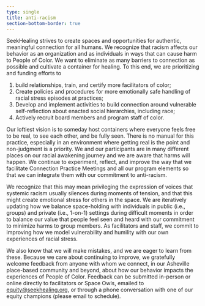 ```yaml
---
type: single
title: anti-racism
section-bottom-border: true
---
```


SeekHealing strives to create spaces and opportunities for authentic, meaningful connection for all humans. We recognize that racism affects our behavior as an organization and as individuals in ways that can cause harm to People of Color. We want to eliminate as many barriers to connection as possible and cultivate a container for healing. To this end, we are prioritizing and funding efforts to
1) build relationships, train, and certify more facilitators of color;
2) Create policies and procedures for more emotionally safe handling of racial stress episodes at practices;
3) Develop and implement activities to build connection around vulnerable self-reflection about enacted social hierarchies, including race;
4) Actively recruit board members and program staff of color.

Our loftiest vision is to someday host containers where everyone feels free to be real, to see each other, and be fully seen. There is no manual for this practice, especially in an environment where getting real is the point and non-judgment is a priority. We and our participants are in many different places on our racial awakening journey and we are aware that harms will happen. We continue to experiment, reflect, and improve the way that we facilitate Connection Practice Meetings and all our program elements so that we can integrate them with our commitment to anti-racism.

We recognize that this may mean privileging the expression of voices that systemic racism usually silences during moments of tension, and that this might create emotional stress for others in the space.  We are iteratively updating how we balance space-holding with individuals in public (i.e., groups) and private (i.e., 1-on-1) settings during difficult moments in order to balance our value that people feel seen and heard with our commitment to minimize harms to group members. As facilitators and staff, we commit to improving how we model vulnerability and humility with our own experiences of racial stress.

We also know that we will make mistakes, and we are eager to learn from these. Because we care about continuing to improve, we gratefully welcome feedback from anyone with whom we connect, in our Asheville place-based community and beyond, about how our behavior impacts the experiences of People of Color. Feedback can be submitted in-person or online directly to facilitators or Space Owls, emailed to <equity@seekhealing.org>, or through a phone conversation with one of our equity champions (please email to schedule).
